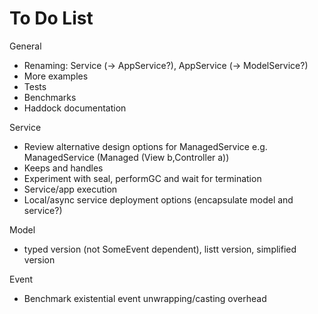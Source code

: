 To Do List
==========

General

* Renaming: Service (-> AppService?), AppService (-> ModelService?)
* More examples
* Tests
* Benchmarks
* Haddock documentation

Service

* Review alternative design options for ManagedService e.g. ManagedService (Managed (View b,Controller a))
* Keeps and handles
* Experiment with seal, performGC and wait for termination
* Service/app execution
* Local/async service deployment options (encapsulate model and service?)

Model

* typed version (not SomeEvent dependent), listt version, simplified version

Event

* Benchmark existential event unwrapping/casting overhead























